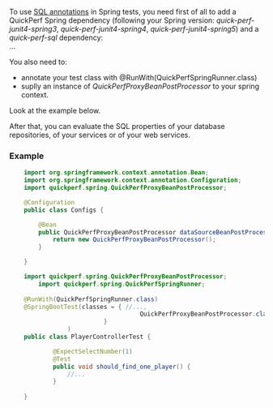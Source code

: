To use [SQL annotations](https://github.com/quick-perf/doc/wiki/SQL-annotations) in Spring tests, you need first of all to add a QuickPerf Spring dependency (following your Spring version: *quick-perf-junit4-spring3*, *quick-perf-junit4-spring4*, *quick-perf-junit4-spring5*) and a *quick-perf-sql* dependency:<br>
...

You also need to:
* annotate your test class with @RunWith(QuickPerfSpringRunner.class) 
* suplly an instance of *QuickPerfProxyBeanPostProcessor* to your spring context. 

Look at the example below.<br> 

After that, you can evaluate the SQL properties of your database repositories, of your services or of your web services.

### Example
```java
	import org.springframework.context.annotation.Bean;
	import org.springframework.context.annotation.Configuration;
	import quickperf.spring.QuickPerfProxyBeanPostProcessor;

	@Configuration
	public class Configs {

		@Bean
		public QuickPerfProxyBeanPostProcessor dataSourceBeanPostProcessor() {
			return new QuickPerfProxyBeanPostProcessor();
		}

	}
```
	
```java
	import quickperf.spring.QuickPerfProxyBeanPostProcessor;
        import quickperf.spring.QuickPerfSpringRunner;
	
	@RunWith(QuickPerfSpringRunner.class)
	@SpringBootTest(classes = { //...,
                                    QuickPerfProxyBeanPostProcessor.class
                          }
                )
	public class PlayerControllerTest {

            @ExpectSelectNumber(1)
            @Test
            public void should_find_one_player() {
                //...
            }
		
	}
```